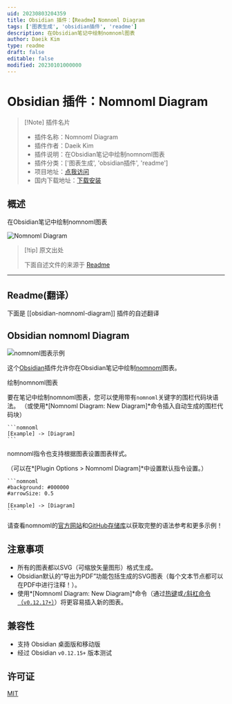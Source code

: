 ```yaml
---
uid: 20230803204359
title: Obsidian 插件：【Readme】Nomnoml Diagram
tags: ['图表生成', 'obsidian插件', 'readme']
description: 在Obsidian笔记中绘制nomnoml图表
author: Daeik Kim
type: readme
draft: false
editable: false
modified: 20230101000000
---
```


# Obsidian 插件：Nomnoml Diagram

> [!Note] 插件名片
> - 插件名称：Nomnoml Diagram
> - 插件作者：Daeik Kim
> - 插件说明：在Obsidian笔记中绘制nomnoml图表
> - 插件分类：['图表生成', 'obsidian插件', 'readme']
> - 项目地址：[点我访问](https://github.com/Daeik/obsidian-nomnoml-diagram)
> - 国内下载地址：[下载安装](https://pkmer.cn/products/plugin/pluginMarket/?obsidian-nomnoml-diagram)

## 概述

在Obsidian笔记中绘制nomnoml图表

![Nomnoml Diagram](https://cdn.pkmer.cn/covers/obsidian-nomnoml-diagram.gif!pkmer)

> [!tip] 原文出处
> 
>下面自述文件的来源于 [Readme](https://ghproxy.net/https://raw.githubusercontent.com/Daeik/obsidian-nomnoml-diagram/main/README.md)
> 

---

## Readme(翻译）

下面是 [[obsidian-nomnoml-diagram]] 插件的自述翻译


## Obsidian nomnoml Diagram

![nomnoml图表示例](https://raw.githubusercontent.com/Daeik/obsidian-nomnoml-diagram/main/images/nomnoml-diagram-example.gif)

这个[Obsidian](https://obsidian.md/)插件允许你在Obsidian笔记中绘制[nomnoml](https://www.nomnoml.com/)图表。

绘制nomnoml图表

要在笔记中绘制nomnoml图表，您可以使用带有`nomnoml`关键字的围栏代码块语法。 （或使用*[Nomnoml Diagram: New Diagram]*命令插入自动生成的围栏代码块）

    ```nomnoml
    [Example] -> [Diagram]
    ```

nomnoml指令也支持根据图表设置图表样式。

（可以在*[Plugin Options > Nomnoml Diagram]*中设置默认指令设置。）

    ```nomnoml
    #background: #000000
    #arrowSize: 0.5

    [Example] -> [Diagram]
    ```

请查看nomnoml的[官方网站](https://www.nomnoml.com/)和[GitHub存储库](https://github.com/skanaar/nomnoml)以获取完整的语法参考和更多示例！

## 注意事项

- 所有的图表都以SVG（可缩放矢量图形）格式生成。
- Obsidian默认的“导出为PDF”功能包括生成的SVG图表（每个文本节点都可以在PDF中进行注释！）。
- 使用*[Nomnoml Diagram: New Diagram]*命令（通过[热键](https://help.obsidian.md/How+to/Use+hotkeys)或[`/`斜杠命令（`v0.12.17+`）](https://forum.obsidian.md/t/obsidian-release-v0-12-17/25270)）将更容易插入新的图表。

## 兼容性

- 支持 Obsidian 桌面版和移动版
- 经过 Obsidian `v0.12.15+` 版本测试

## 许可证

[MIT](./LICENSE)



